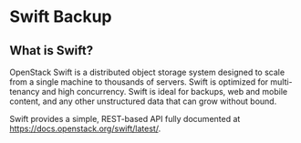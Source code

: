 # Swift Backup

## What is Swift?
OpenStack Swift is a distributed object storage system designed to scale from a single machine to thousands of servers. Swift is optimized for multi-tenancy and high concurrency. Swift is ideal for backups, web and mobile content, and any other unstructured data that can grow without bound.

Swift provides a simple, REST-based API fully documented at https://docs.openstack.org/swift/latest/.